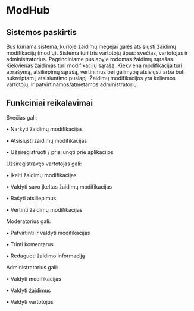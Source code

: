 # ModHub

## Sistemos paskirtis
Bus kuriama sistema, kurioje žaidimų megėjai galės atsisiųsti žaidimų modifikacijų (mod‘ų).
Sistema turi tris vartotojų tipus: svečias, vartotojas ir administratorius. Pagrindiniame puslapyje rodomas žaidimų sąrašas. Kiekvienas žaidimas turi modifikacijų sąrašą. Kiekviena modifikacija turi aprašymą, atsiliepimų sąrašą, vertinimus bei galimybę atsisiųsti arba būti nukreiptam į atsisiuntimo puslapį. Žaidimų modifikacijos yra keliamos vartotojų, ir patvirtinamos/atmetamos administratorių.

## Funkciniai reikalavimai
Svečias gali:

•	Naršyti žaidimų modifikacijas

•	Atsisiųsti žaidimų modifikacijas

•	Užsiregistruoti / prisijungti prie aplikacijos

Užsiregistravęs vartotojas gali:

•	Įkelti žaidimų modifikacijas

•	Valdyti savo įkeltas žaidimų modifikacijas

•	Rašyti atsiliepimus

•	Vertinti žaidimų modifikacijas

Moderatorius gali:

•	Patvirtinti ir valdyti modifikacijas

•	Trinti komentarus

•	Redaguoti žaidimo informaciją

Administratorius gali:

•	Valdyti modifikacijas

•	Valdyti žaidimus

•	Valdyti vartotojus
